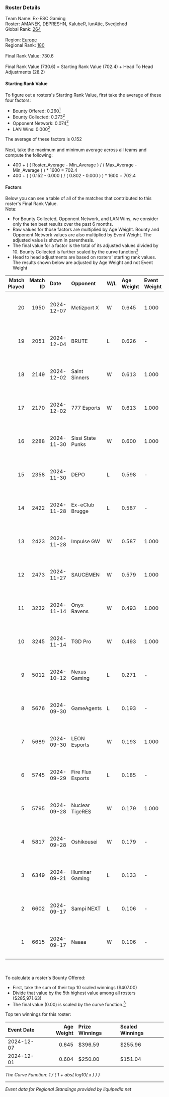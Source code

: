 ### Roster Details<br />
Team Name: Ex-ESC Gaming<br />
Roster: AMANEK, DEPRESHN, KalubeR, lunAtic, Svedjehed<br />
Global Rank: [264](../../standings_global_2025_02_28.md)<br />
<br />
Region: [Europe]( ../../standings_europe_2025_02_28.md)<br />
Regional Rank: [180]( ../../standings_europe_2025_02_28.md)<br />
<br />
Final Rank Value:  730.6<br />
<br />
Final Rank Value (730.6) = Starting Rank Value (702.4) + Head To Head Adjustments (28.2)<br />

#### Starting Rank Value<br />
To figure out a rosters's Starting Rank Value, first take the average of these four factors:<br />
- Bounty Offered: 0.260[<sup>1</sup>](#table2)
- Bounty Collected: 0.273[<sup>2</sup>](#table1)
- Opponent Network: 0.074[<sup>2</sup>](#table1)
- LAN Wins: 0.000[<sup>2</sup>](#table1)

The average of these factors is 0.152<br />
<br />
Next, take the maximum and minimum average across all teams and compute the following:<br />
- 400 + ( ( Roster_Average - Min_Average ) / ( Max_Average - Min_Average ) ) * 1600 = 702.4
- 400 + ( ( 0.152 - 0.000 ) / ( 0.802 - 0.000 ) ) * 1600 = 702.4


#### Factors<br />
Below you can see a table of all of the matches that contributed to this roster's Final Rank Value.<br />
Note:<br />

- For Bounty Collected, Opponent Network, and LAN Wins, we consider only the ten best results over the past 6 months.
- Raw values for those factors are multiplied by Age Weight. Bounty and Opponent Network values are also multiplied by Event Weight. The adjusted value is shown in parenthesis.
- The final value for a factor is the total of its adjusted values divided by 10. Bounty Collected is further scaled by the curve function[<sup>3</sup>](#curveFunction)
- Head to head adjustments are based on rosters' starting rank values. The results shown below are adjusted by Age Weight and not Event Weight
<span id="table1"></span><br />


| Match Played | Match ID | Date       | Opponent          | W/L | Age Weight | Event Weight | Bounty Collected | Opponent Network | LAN Wins  | H2H Adj. | Roster                                        |
| -: | -: | :- | :- | :- | :- | :- | :- | :- | :- | -: | :- |
|           20 |     1950 | 2024-12-07 | Metizport X       | W   | 0.645      | 1.000        | 0.002 (0.001)    | 0.239 (0.154)    | 0 (0.000) |     8.99 | AMANEK, DEPRESHN, KalubeR, lunAtic, Svedjehed |
|           19 |     2051 | 2024-12-04 | BRUTE             | L   | 0.626      | -            | -                | -                | -         |    -8.30 | AMANEK, DEPRESHN, KalubeR, lunAtic, Svedjehed |
|           18 |     2149 | 2024-12-02 | Saint Sinners     | W   | 0.613      | 1.000        | 0.000 (0.000)    | 0.066 (0.040)    | 0 (0.000) |     4.37 | AMANEK, DEPRESHN, KalubeR, lunAtic, Svedjehed |
|           17 |     2170 | 2024-12-02 | 777 Esports       | W   | 0.613      | 1.000        | 0.003 (0.002)    | 0.208 (0.128)    | 0 (0.000) |     8.92 | AMANEK, DEPRESHN, KalubeR, lunAtic, Svedjehed |
|           16 |     2288 | 2024-11-30 | Sissi State Punks | W   | 0.600      | 1.000        | 0.000 (0.000)    | 0.074 (0.044)    | 0 (0.000) |     7.10 | AMANEK, DEPRESHN, KalubeR, lunAtic, Svedjehed |
|           15 |     2358 | 2024-11-30 | DEPO              | L   | 0.598      | -            | -                | -                | -         |    -6.17 | AMANEK, DEPRESHN, KalubeR, lunAtic, Svedjehed |
|           14 |     2422 | 2024-11-28 | Ex-eClub Brugge   | L   | 0.587      | -            | -                | -                | -         |   -13.90 | AMANEK, DEPRESHN, KalubeR, lunAtic, Svedjehed |
|           13 |     2423 | 2024-11-28 | Impulse GW        | W   | 0.587      | 1.000        | 0.008 (0.004)    | 0.186 (0.109)    | 0 (0.000) |    10.90 | AMANEK, DEPRESHN, KalubeR, lunAtic, Svedjehed |
|           12 |     2473 | 2024-11-27 | SAUCEMEN          | W   | 0.579      | 1.000        | 0.000 (0.000)    | 0.000 (0.000)    | 0 (0.000) |     2.64 | AMANEK, DEPRESHN, KalubeR, lunAtic, Svedjehed |
|           11 |     3232 | 2024-11-14 | Onyx Ravens       | W   | 0.493      | 1.000        | 0.022 (0.011)    | 0.170 (0.084)    | 0 (0.000) |     7.83 | AMANEK, DEPRESHN, KalubeR, lunAtic, Svedjehed |
|           10 |     3245 | 2024-11-14 | TGD Pro           | W   | 0.493      | 1.000        | 0.000 (0.000)    | 0.051 (0.025)    | 0 (0.000) |     2.49 | AMANEK, DEPRESHN, KalubeR, lunAtic, Svedjehed |
|            9 |     5012 | 2024-10-12 | Nexus Gaming      | L   | 0.271      | -            | -                | -                | -         |    -0.32 | AMANEK, DEPRESHN, KalubeR, lunAtic, Svedjehed |
|            8 |     5676 | 2024-09-30 | GameAgents        | L   | 0.193      | -            | -                | -                | -         |    -3.64 | AMANEK, DEPRESHN, KalubeR, lunAtic, Svedjehed |
|            7 |     5689 | 2024-09-30 | LEON Esports      | W   | 0.193      | 1.000        | 0.012 (0.002)    | 0.297 (0.057)    | 0 (0.000) |     4.71 | AMANEK, DEPRESHN, KalubeR, lunAtic, Svedjehed |
|            6 |     5745 | 2024-09-29 | Fire Flux Esports | L   | 0.185      | -            | -                | -                | -         |    -0.37 | AMANEK, DEPRESHN, KalubeR, lunAtic, Svedjehed |
|            5 |     5795 | 2024-09-28 | Nuclear TigeRES   | W   | 0.179      | 1.000        | 0.005 (0.001)    | 0.531 (0.095)    | 0 (0.000) |     4.50 | AMANEK, DEPRESHN, KalubeR, lunAtic, Svedjehed |
|            4 |     5817 | 2024-09-28 | Oshikousei        | W   | 0.179      | -            | -                | -                | -         |     0.88 | AMANEK, DEPRESHN, KalubeR, lunAtic, Svedjehed |
|            3 |     6349 | 2024-09-21 | Illuminar Gaming  | L   | 0.133      | -            | -                | -                | -         |    -0.52 | AMANEK, DEPRESHN, KalubeR, lunAtic, Svedjehed |
|            2 |     6602 | 2024-09-17 | Sampi NEXT        | L   | 0.106      | -            | -                | -                | -         |    -2.44 | AMANEK, DEPRESHN, KalubeR, lunAtic, Svedjehed |
|            1 |     6615 | 2024-09-17 | Naaaa             | W   | 0.106      | -            | -                | -                | -         |     0.52 | AMANEK, DEPRESHN, KalubeR, lunAtic, Svedjehed |

<br />
<span id="table2"></span><br />
To calculate a roster's Bounty Offered:<br />

- First, take the sum of their top 10 scaled winnings ($407.00)
- Divide that value by the 5th highest value among all rosters ($285,971.63)
- The final value (0.00) is scaled by the curve function.[<sup>3</sup>](#curveFunction)

Top ten winnings for this roster:<br />

| Event Date | Age Weight | Prize Winnings | Scaled Winnings |
| :- | -: | :- | :- |
| 2024-12-07 |      0.645 | $396.59        | $255.96         |
| 2024-12-01 |      0.604 | $250.00        | $151.04         |


<span id="curveFunction"></span>_The Curve Function: 1 / ( 1 + abs( log10( x ) ) )_<br />

---
_Event data for Regional Standings provided by liquipedia.net_<br />
